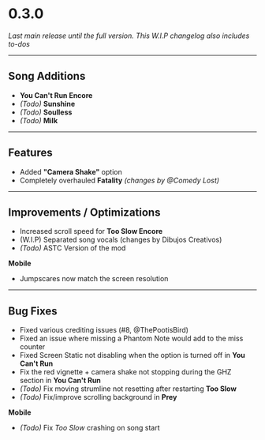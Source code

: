 # 0.3.0  
*Last main release until the full version.*
*This W.I.P changelog also includes to-dos*

---

## Song Additions
- **You Can't Run Encore**  
- *(Todo)* **Sunshine**  
- *(Todo)* **Soulless**   
- *(Todo)* **Milk**

---

## Features
- Added **"Camera Shake"** option  
- Completely overhauled **Fatality** *(changes by @Comedy Lost)*

---

## Improvements / Optimizations
- Increased scroll speed for **Too Slow Encore**
- (W.I.P) Separated song vocals (changes by Dibujos Creativos)
- *(Todo)* ASTC Version of the mod

**Mobile**  
- Jumpscares now match the screen resolution  

---

## Bug Fixes
- Fixed various crediting issues (#8, @ThePootisBird)
- Fixed an issue where missing a Phantom Note would add to the miss counter  
- Fixed Screen Static not disabling when the option is turned off in **You Can't Run**  
- Fix the red vignette + camera shake not stopping during the GHZ section in **You Can't Run** 
- *(Todo)* Fix moving strumline not resetting after restarting **Too Slow**  
- *(Todo)* Fix/improve scrolling background in **Prey**

**Mobile**  
- *(Todo)* Fix *Too Slow* crashing on song start  